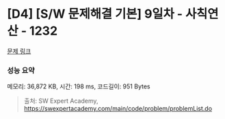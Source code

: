# [D4] [S/W 문제해결 기본] 9일차 - 사칙연산 - 1232 

[문제 링크](https://swexpertacademy.com/main/code/problem/problemDetail.do?contestProbId=AV141J8KAIcCFAYD) 

### 성능 요약

메모리: 36,872 KB, 시간: 198 ms, 코드길이: 951 Bytes



> 출처: SW Expert Academy, https://swexpertacademy.com/main/code/problem/problemList.do